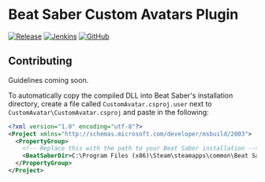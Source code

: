 # Beat Saber Custom Avatars Plugin
[![Release](https://img.shields.io/github/v/release/nicoco007/BeatSaberCustomAvatars?include_prereleases&style=flat-square)](https://github.com/nicoco007/BeatSaberCustomAvatars/releases/)
[![Jenkins](https://img.shields.io/jenkins/build/https/ci.gnyra.com/job/CustomAvatarsPlugin/job/master?style=flat-square)](https://ci.gnyra.com/blue/organizations/jenkins/BeatSaberCustomAvatars/)
[![GitHub](https://img.shields.io/github/license/nicoco007/CustomAvatarsPlugin?style=flat-square)](https://github.com/nicoco007/BeatSaberCustomAvatars/blob/master/LICENSE)

## Contributing
Guidelines coming soon.

To automatically copy the compiled DLL into Beat Saber's installation directory, create a file called `CustomAvatar.csproj.user` next to `CustomAvatar\CustomAvatar.csproj` and paste in the following:

```xml
<?xml version="1.0" encoding="utf-8"?>
<Project xmlns="http://schemas.microsoft.com/developer/msbuild/2003">
  <PropertyGroup>
    <!-- Replace this with the path to your Beat Saber installation -->
    <BeatSaberDir>C:\Program Files (x86)\Steam\steamapps\common\Beat Saber</BeatSaberDir>
  </PropertyGroup>
</Project>
```
